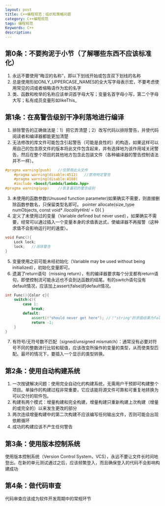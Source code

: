 ```yaml
---
layout: post
title: C++编程规范：组织和策略问题
category: C++编程规范
tags: 编程规范
Keywords: C++
description:
---
```


## 第0条：不要拘泥于小节（了解哪些东西不应该标准化）
1. 永远不要使用“晦涩的名称”，即以下划线开始或包含双下划线的名称
2. 总是使用形如ONLY_UPPERCASE_NAMES的全大写字母表示宏，不要考虑使用常见的词或者缩略语作为宏的名字
3. 类、函数和枚举的名称应该单词首字母大写；变量名首字母小写，第二个字母大写；私有成员变量形如likeThis_
## 第1条：在高警告级别干净利落地进行编译
1. 排除警告的正确做法是：1）把它弄清楚；2）改写代码以排除警告，并使代码阅读者和编译器都能更加清楚
2. 无法修改的库文件可能包含引起警告（可能是良性的）的构造，如果这样可以用自己的包含原文件的版本将此文件包含起来，并有选择地为该作用域关闭警告，然后在整个项目的其他地方包含此包装文件（各种编译器的警告控制语法并不一样）。
``` c++
#pragma warning(push)   //仅禁用此头文件
    #pragma warning(disable:4512)   //禁用特定警告
    #pragma warning(disable:4180)
    #include <boost/lambda/lambda.hpp>
#pragma warning(pop)    //恢复最初的警告级别
```
3. 未使用的函数参数(Unusued function parameter)如果确实不需要，则直接删除函数参数名，只保留类型名即可。
pointer allocate(size_type numObjects, const void* /*localityHInt*/ = 0){
}
4. 定义了未使用过的变量（Variable defined but never used），如果确实不需要，经常可以通过插入一个变量本身的求值表达式，使编译器不再报警（这种求值不会影响运行时的速度）。
``` c++
void Func(){
    Lock lock;
    lock;   //消除警告
}
```
5. 变量使用之前可能未经初始化（Variable may be used without being initialized），初始化变量即可。
6. 遗漏了return语句（missing return），有的编译器要求每个分支都有return语句，即使控制流可能永远也不会到达函数的结尾。有的switch语句没有default情况，应该加上assert(false)的default情况。
``` c++
int Func(){Color c}{
    switch(c){
        case 1:
            break;
        default:
            assert(!"should never get here"); //！"string"的求值结果为false
            return -1;
    }
}
```
7. 有符号/无符号数不匹配（signed/unsigned mismatch）：通常没有必要对符号不同的整数进行比较和赋值，应该改变所操作的变量的类型，从而使类型匹配。最坏的情况下，要插入一个显示的类型转换。
## 第2条：使用自动构建系统
1. 一次按键解决问题：使用完全自动化的构建系统，无需用户干预即可构建整个项目。单操作的构建过程非常重要，它应该能将源文件可靠和可重复地转换为可以交付的软件包。
2. 构建有两个模式：增量构建和完全构建，增量构建只重新构建上次构建（增量的或完全的）以来发生更改的部分
3. 两次连续增量构建中的第二次构建不应该编写任何输出文件，否则可能会出现依赖循环
4. 成功的构建应该不产生任何警告
## 第3条：使用版本控制系统
使用版本控制系统（Version Control System，VCS），永远不要让文件长时间地登出。在新的单元测试通过之后，应该频繁登入，而且确保登入的代码不会影响构建成功
## 第4条：做代码审查
代码审查应该成为软件开发周期中的常规环节
